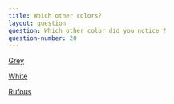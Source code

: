 ```yaml
---
title: Which other colors?
layout: question
question: Which other color did you notice ?
question-number: 20
---
```


<p><a href="../birds/brown-cheeked-fulvetta.html" class="btn btn-primary btn-large">Grey</a></p>
<p><a href="question-22.html" class="btn btn-primary btn-large">White</a></p>
<p><a href="question-23.html" class="btn btn-primary btn-large btn-rufous">Rufous</a></p>

